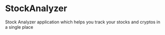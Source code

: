 # StockAnalyzer
Stock Analyzer application which helps you track your stocks and cryptos in a single place
